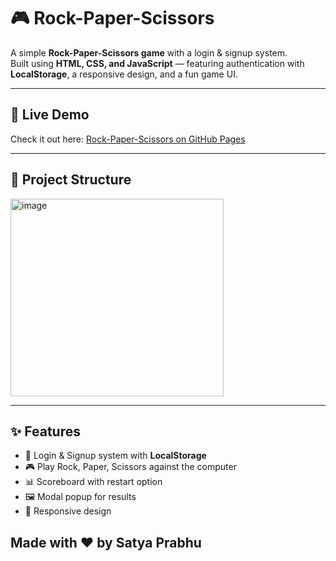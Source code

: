 # 🎮 Rock-Paper-Scissors

A simple **Rock-Paper-Scissors game** with a login & signup system.  
Built using **HTML, CSS, and JavaScript** — featuring authentication with **LocalStorage**, a responsive design, and a fun game UI.  

---

## 🚀 Live Demo
Check it out here: [Rock-Paper-Scissors on GitHub Pages](https://satya-prabhu.github.io/Rock-Paper-Scissors/)  

---

## 📂 Project Structure
<img width="341" height="316" alt="image" src="https://github.com/user-attachments/assets/25dcfe6b-d53a-40f9-bc18-d1450db72096" />


---

## ✨ Features
- 🔐 Login & Signup system with **LocalStorage**  
- 🎮 Play Rock, Paper, Scissors against the computer  
- 📊 Scoreboard with restart option  
- 🖼️ Modal popup for results  
- 📱 Responsive design  

## Made with ❤️ by Satya Prabhu
